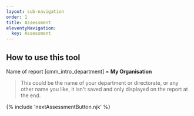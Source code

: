 ```yaml
---
layout: sub-navigation
order: 1
title: Assessment
eleventyNavigation:
  key: Assessment
---
```


## How to use this tool

Name of report [cmm_intro_department] = **My Organisation**

> This could be the name of your department or directorate, or any other name you like, it isn't saved and only displayed on the report at the end.

{% include 'nextAssessmentButton.njk' %}
